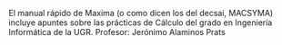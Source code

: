 El manual rápido de Maxima (o como dicen los del decsai, MACSYMA) incluye apuntes sobre las prácticas de Cálculo del grado en Ingeniería Informática de la UGR. Profesor: Jerónimo Alaminos Prats
